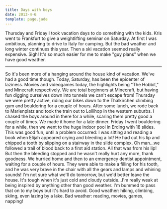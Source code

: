 ```yaml
---
title: Days with boys
date: 2013-4-6
template: page.jade
---
```


Thursday and Friday I took vacation days to do something with the kids.
Kris went to Frankfurt to give a weightlifting seminar on Saturday. At
first I was ambitious, planning to drive to Italy for camping. But the
bad weather and long winter continues this year. Then a ski vacation seemed
really expensive. Sigh! It's so much easier for me to make "guy plans"
when we have good weather. 

---

So it's been more of a hanging around the house
kind of vacation. We've had a good time though. Today, Saturday, has been
the epicenter of laziness. Movies and videogames today, the highlights
being "The Hobbit," and Minecraft respectively. We are total beginners
at Minecraft, but having fun digging ourselves down into tunnels we can't
escape from! Thursday we were pretty active, riding our bikes down to the
Thalkirchen climbing gym and bouldering for a couple of hours. After some
lunch, we rode back to Marienplatz and took the train out to Lollihop in
the western suburbs. I chased the boys around in there for a while, scaring
them pretty good a couple of times. We made it home for a late dinner.
Friday I went bouldering for a while, then we went to the huge indoor pool
in Erding with 18 slides. This was good fun, until a problem occurred:
I was sitting and reading a book when Elijah appeared crying and bleeding
a lot! He had cut his lip and chipped a tooth by slipping on a stairway
in the slide complex. Oh man...we followed a trail of blood back to a first
aid station. All that was from his lip! But then the bleeding stopped and
he wasn't really hurt any more, thank goodness. We hurried home and then
to an emergency dentist appointment, waiting for a couple of hours. They
were able to make a filling for his tooth, and he was very brave in the
chair with all the gears and lamps and whining sounds! I'm not sure what
we'll do tomorrow, but we'd better leave the house. It's tough when it's
just cold and cloudy outside...I'm really weak at being inspired by anything
other than good weather. I'm bummed to pass that on to my boys but it's
hard to avoid. Good weather: hiking, climbing, skiing, even lazing by a
lake. Bad weather: reading, movies, games, napping!
